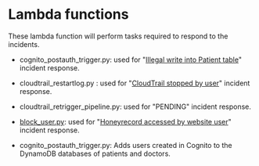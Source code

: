 # Lambda functions
These lambda function will perform tasks required to respond to the incidents.

- cognito_postauth_trigger.py: used for "[Illegal write into Patient table](../../../incident-response#3-illegal-write-into-patient-table)" incident response.
- cloudtrail_restartlog.py : used for "[CloudTrail stopped by user](../../../incident-response#1-cloudtrail-stopped-by-user)" incident response.
- cloudtrail_retrigger_pipeline.py: used for "PENDING" incident response.
- [block_user.py](../api/block_user.py): used for "[Honeyrecord accessed by website user](../../../incident-response#2-honeyrecord-accessed-by-website-user)" incident response. 

- cognito_postauth_trigger.py: Adds users created in Cognito to the DynamoDB databases of patients and doctors.
